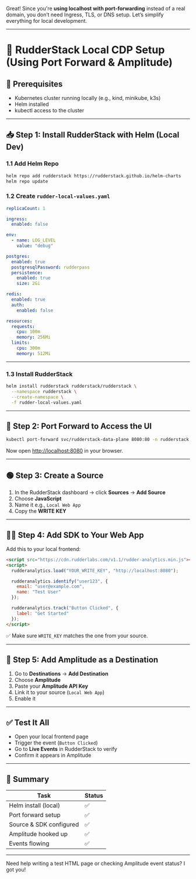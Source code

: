 Great! Since you're **using localhost with port-forwarding** instead of a real domain, you don’t need Ingress, TLS, or DNS setup. Let’s simplify everything for local development.

---

# 🧪 RudderStack Local CDP Setup (Using Port Forward & Amplitude)

## 🔧 Prerequisites

- Kubernetes cluster running locally (e.g., kind, minikube, k3s)
- Helm installed
- kubectl access to the cluster

---

## 📥 Step 1: Install RudderStack with Helm (Local Dev)

### 1.1 Add Helm Repo

```bash
helm repo add rudderstack https://rudderstack.github.io/helm-charts
helm repo update
```

### 1.2 Create `rudder-local-values.yaml`

```yaml
replicaCount: 1

ingress:
  enabled: false

env:
  - name: LOG_LEVEL
    value: "debug"

postgres:
  enabled: true
  postgresqlPassword: rudderpass
  persistence:
    enabled: true
    size: 2Gi

redis:
  enabled: true
  auth:
    enabled: false

resources:
  requests:
    cpu: 100m
    memory: 256Mi
  limits:
    cpu: 300m
    memory: 512Mi
```

---

### 1.3 Install RudderStack

```bash
helm install rudderstack rudderstack/rudderstack \
  --namespace rudderstack \
  --create-namespace \
  -f rudder-local-values.yaml
```

---

## 🚪 Step 2: Port Forward to Access the UI

```bash
kubectl port-forward svc/rudderstack-data-plane 8080:80 -n rudderstack
```

Now open [http://localhost:8080](http://localhost:8080) in your browser.

---

## 🟢 Step 3: Create a Source

1. In the RudderStack dashboard → click **Sources** → **Add Source**
2. Choose **JavaScript**
3. Name it e.g., `Local Web App`
4. Copy the **WRITE KEY**

---

## 🧑‍💻 Step 4: Add SDK to Your Web App

Add this to your local frontend:

```html
<script src="https://cdn.rudderlabs.com/v1.1/rudder-analytics.min.js"></script>
<script>
  rudderanalytics.load("YOUR_WRITE_KEY", "http://localhost:8080");

  rudderanalytics.identify("user123", {
    email: "user@example.com",
    name: "Test User"
  });

  rudderanalytics.track("Button Clicked", {
    label: "Get Started"
  });
</script>
```

✅ Make sure `WRITE_KEY` matches the one from your source.

---

## 🎯 Step 5: Add Amplitude as a Destination

1. Go to **Destinations** → **Add Destination**
2. Choose **Amplitude**
3. Paste your **Amplitude API Key**
4. Link it to your source (`Local Web App`)
5. Enable it

---

## ✅ Test It All

- Open your local frontend page
- Trigger the event (`Button Clicked`)
- Go to **Live Events** in RudderStack to verify
- Confirm it appears in Amplitude

---

## 🧹 Summary

| Task                    | Status |
|-------------------------|--------|
| Helm install (local)    | ✅     |
| Port forward setup      | ✅     |
| Source & SDK configured | ✅     |
| Amplitude hooked up     | ✅     |
| Events flowing          | ✅     |

---

Need help writing a test HTML page or checking Amplitude event status? I got you!
